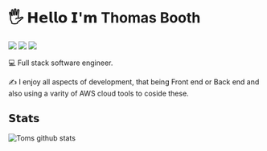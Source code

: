 # 🖐️ 𝗛𝗲𝗹𝗹𝗼 𝗜'𝗺 Thomas Booth

[![](https://img.shields.io/badge/-@thomassbooth-%231DA1F2?style=flat-square&logo=twitter&logoColor=ffffff)](https://twitter.com/thomassbooth)
[![](https://img.shields.io/badge/-@thomassbooth-%23181717?style=flat-square&logo=github)](https://github.com/thomassbooth)
[![](https://img.shields.io/badge/-@thomassbooth-%23181717?style=flat-square&logo=linkedin)](https://www.linkedin.com/in/thomas-booth-08baa6151/)


:computer: Full stack software engineer.

:writing_hand: I enjoy all aspects of development, that being Front end or Back end and also using a varity of AWS cloud tools to coside these. 

## 𝗦𝘁𝗮𝘁𝘀

![Toms github stats](https://github-readme-stats.vercel.app/api?username=thomassbooth&show_icons=true&theme=dracula)
